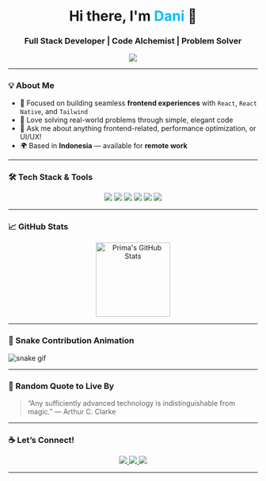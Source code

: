 <!-- Banner / ASCII Style -->
<h1 align="center">Hi there, I'm <span style="color:#00bfff">Dani</span> 👋</h1>
<h3 align="center">Full Stack Developer | Code Alchemist | Problem Solver</h3>

<p align="center">
  <img src="https://readme-typing-svg.herokuapp.com?font=Fira+Code&size=22&pause=1000&color=00BFFF&center=true&vCenter=true&width=440&lines=I+build+interfaces+that+matter;I+turn+code+into+solutions;I+create+for+humans%2C+not+just+machines" />
</p>

---

### 💡 About Me
- 🎯 Focused on building seamless **frontend experiences** with `React`, `React Native`, and `Tailwind`
- 🧠 Love solving real-world problems through simple, elegant code
- 💬 Ask me about anything frontend-related, performance optimization, or UI/UX!
- 🌍 Based in **Indonesia** — available for **remote work**

---

### 🛠️ Tech Stack & Tools

<p align="center">
  <img src="https://img.shields.io/badge/Code-React-informational?style=flat&logo=react&logoColor=white&color=61DAFB"/>
  <img src="https://img.shields.io/badge/Mobile-ReactNative-informational?style=flat&logo=react&logoColor=white&color=61DAFB"/>
  <img src="https://img.shields.io/badge/Style-TailwindCSS-informational?style=flat&logo=tailwind-css&logoColor=white&color=38B2AC"/>
  <img src="https://img.shields.io/badge/State-Redux-informational?style=flat&logo=redux&logoColor=white&color=764ABC"/>
  <img src="https://img.shields.io/badge/Backend-Node.js-informational?style=flat&logo=node.js&logoColor=white&color=339933"/>
  <img src="https://img.shields.io/badge/Versioning-Git-informational?style=flat&logo=git&logoColor=white&color=F05032"/>
</p>

---

### 📈 GitHub Stats

<p align="center">
  <img src="https://github-readme-stats.vercel.app/api?username=primaramadhaniputra&show_icons=true&theme=radical&hide_title=true&count_private=true" alt="Prima's GitHub Stats" height="150"/>
</p>

---

### 🐍 Snake Contribution Animation
![snake gif](https://github.com/primaramadhani/primaramadhani/blob/output/github-contribution-grid-snake.svg)

---

### 🧠 Random Quote to Live By

> “Any sufficiently advanced technology is indistinguishable from magic.” — Arthur C. Clarke

---

### ☕ Let’s Connect!

<p align="center">
  <a href="https://www.linkedin.com/in/your-link" target="_blank">
    <img src="https://img.shields.io/badge/LinkedIn-Dani-informational?style=flat&logo=linkedin&logoColor=white&color=0A66C2"/>
  </a>
  <a href="mailto:your.email@example.com">
    <img src="https://img.shields.io/badge/Email-primaramadhani-informational?style=flat&logo=gmail&logoColor=white&color=D14836"/>
  </a>
  <a href="https://yourwebsite.dev" target="_blank">
    <img src="https://img.shields.io/badge/Portfolio-Visit-informational?style=flat&logo=web&logoColor=white&color=orange"/>
  </a>
</p>

---

<p align="center">
  <img src="https://komarev.com/ghpvc/?username=primaramadhani&style=flat-square&color=blue" alt=""/>
</p>

